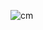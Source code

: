 

![cm](C:\Users\dagla\Documents\GitHub\Thesis_on_ML_for_sales_prediction\03._Images\visuals\Confusion.png)


